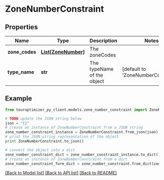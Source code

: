 # ZoneNumberConstraint


## Properties

Name | Type | Description | Notes
------------ | ------------- | ------------- | -------------
**zone_codes** | [**List[ZoneNumber]**](ZoneNumber.md) | The zoneCodes | 
**type_name** | **str** | The typeName of the object | [default to 'ZoneNumberConstraint']

## Example

```python
from touroptimizer_py_client.models.zone_number_constraint import ZoneNumberConstraint

# TODO update the JSON string below
json = "{}"
# create an instance of ZoneNumberConstraint from a JSON string
zone_number_constraint_instance = ZoneNumberConstraint.from_json(json)
# print the JSON string representation of the object
print ZoneNumberConstraint.to_json()

# convert the object into a dict
zone_number_constraint_dict = zone_number_constraint_instance.to_dict()
# create an instance of ZoneNumberConstraint from a dict
zone_number_constraint_form_dict = zone_number_constraint.from_dict(zone_number_constraint_dict)
```
[[Back to Model list]](../README.md#documentation-for-models) [[Back to API list]](../README.md#documentation-for-api-endpoints) [[Back to README]](../README.md)



